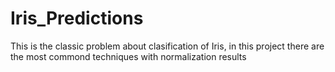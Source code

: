 # Iris_Predictions
This is the classic  problem about clasification of Iris, in this project there are the most commond techniques with normalization results
